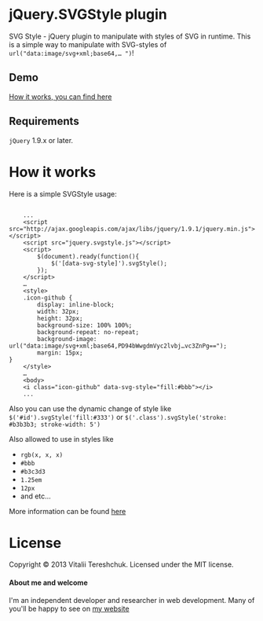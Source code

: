 # jQuery.SVGStyle plugin

SVG Style - jQuery plugin to manipulate with styles of SVG in runtime.
This is a simple way to manipulate with SVG-styles of `url("data:image/svg+xml;base64,… ")`!


## Demo

[How it works, you can find here](http://xvoland.github.io/jquery-plugin-svg-style/)

## Requirements

`jQuery` 1.9.x or later.

# How it works
Here is a simple SVGStyle usage:
```

    ...
    <script src="http://ajax.googleapis.com/ajax/libs/jquery/1.9.1/jquery.min.js"></script>
    <script src="jquery.svgstyle.js"></script>
    <script>
        $(document).ready(function(){
            $('[data-svg-style]').svgStyle();
        });
    </script>
    …
    <style>
    .icon-github {
        display: inline-block;
        width: 32px;
        height: 32px;
        background-size: 100% 100%;
        background-repeat: no-repeat;
        background-image: url("data:image/svg+xml;base64,PD94bWwgdmVyc2lvbj…vc3ZnPg==");
        margin: 15px;
}
    </style>
    …
    <body>
    <i class="icon-github" data-svg-style="fill:#bbb"></i>
    ...

```

Also you can use the dynamic change of style like `$('#id').svgStyle('fill:#333')` or `$('.class').svgStyle('stroke: #b3b3b3; stroke-width: 5')`

Also allowed to use in styles like

- `rgb(x, x, x)`
- `#bbb`
- `#b3c3d3`
- `1.25em`
- `12px`
- and etc…

More information can be found [here](http://www.w3.org/TR/SVG/styling.html)


# License

Copyright © 2013 Vitalii Tereshchuk. Licensed under the MIT license.

#### About me and welcome
I'm an independent developer and researcher in web development. Many of you'll be happy to see on [my website](http://dotoca.net)
